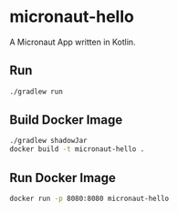 # micronaut-hello

A Micronaut App written in Kotlin.

## Run
 
```sh
./gradlew run
```

## Build Docker Image

```sh
./gradlew shadowJar
docker build -t micronaut-hello .
```

## Run Docker Image

```sh
docker run -p 8080:8080 micronaut-hello
```

